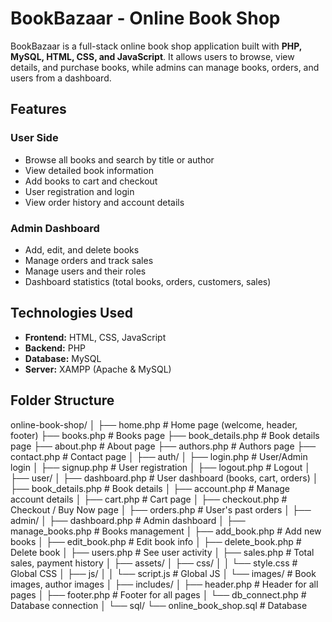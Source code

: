 # BookBazaar - Online Book Shop

BookBazaar is a full-stack online book shop application built with **PHP, MySQL, HTML, CSS, and JavaScript**. It allows users to browse, view details, and purchase books, while admins can manage books, orders, and users from a dashboard.


## Features

### User Side
- Browse all books and search by title or author
- View detailed book information
- Add books to cart and checkout
- User registration and login
- View order history and account details

### Admin Dashboard
- Add, edit, and delete books
- Manage orders and track sales
- Manage users and their roles
- Dashboard statistics (total books, orders, customers, sales)


## Technologies Used
- **Frontend:** HTML, CSS, JavaScript
- **Backend:** PHP
- **Database:** MySQL
- **Server:** XAMPP (Apache & MySQL)


## Folder Structure
online-book-shop/
│
├── home.php                  # Home page (welcome, header, footer)
├── books.php                 # Books page
├── book_details.php          # Book details page
├── about.php                 # About page
├── authors.php               # Authors page
├── contact.php               # Contact page
│
├── auth/
│   ├── login.php             # User/Admin login
│   ├── signup.php            # User registration
│   ├── logout.php            # Logout
│
├── user/
│   ├── dashboard.php         # User dashboard (books, cart, orders)
│   ├── book_details.php      # Book details
│   ├── account.php           # Manage account details
│   ├── cart.php              # Cart page
│   ├── checkout.php          # Checkout / Buy Now page
│   ├── orders.php            # User's past orders
│
├── admin/
│   ├── dashboard.php         # Admin dashboard
│   ├── manage_books.php      # Books management
│   ├── add_book.php          # Add new books
│   ├── edit_book.php         # Edit book info
│   ├── delete_book.php       # Delete book
│   ├── users.php             # See user activity
│   ├── sales.php             # Total sales, payment history
│
├── assets/
│   ├── css/
│   │    └── style.css        # Global CSS
│   ├── js/
│   │    └── script.js        # Global JS
│   └── images/               # Book images, author images
│
├── includes/
│   ├── header.php            # Header for all pages
│   ├── footer.php            # Footer for all pages
│   └── db_connect.php        # Database connection
│
└── sql/
    └── online_book_shop.sql  # Database
